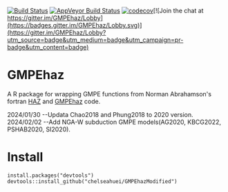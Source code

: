[![Build Status](https://travis-ci.org/personlin/GMPEhaz.svg?branch=master)](https://travis-ci.org/personlin/GMPEhaz) [![AppVeyor Build Status](https://ci.appveyor.com/api/projects/status/github/personlin/GMPEhaz?branch=master&svg=true)](https://ci.appveyor.com/project/personlin/GMPEhaz) [![codecov](https://codecov.io/gh/personlin/GMPEhaz/branch/master/graph/badge.svg)](https://codecov.io/gh/personlin/GMPEhaz)[![Join the chat at https://gitter.im/GMPEhaz/Lobby](https://badges.gitter.im/GMPEhaz/Lobby.svg)](https://gitter.im/GMPEhaz/Lobby?utm_source=badge&utm_medium=badge&utm_campaign=pr-badge&utm_content=badge)


# GMPEhaz

A R package for wrapping GMPE functions from Norman Abrahamson's fortran [HAZ](https://github.com/abrahamson/HAZ) and [GMPEhaz](https://github.com/personlin/GMPEhaz) code.

2024/01/30 --Updata Chao2018 and Phung2018 to 2020 version. 
2024/02/02 --Add NGA-W subduction GMPE models(AG2020, KBCG2022, PSHAB2020, SI2020).


# Install

```{r}
install.packages("devtools")
devtools::install_github("chelseahuei/GMPEhazModified")
```
